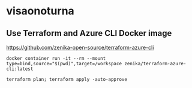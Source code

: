 # visaonoturna
## Use Terraform and Azure CLI Docker image
https://github.com/zenika-open-source/terraform-azure-cli

```pwsh
docker container run -it --rm --mount type=bind,source="$(pwd)",target=/workspace zenika/terraform-azure-cli:latest

terraform plan; terraform apply -auto-approve
```
